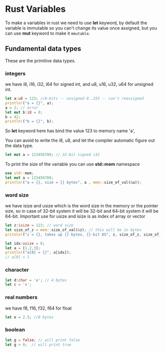 # Rust Variables
To make a variables in rust we need to use **let** keyword, by default the variable is immutable so you can't change its value once assigned, but you can use **mut** keyword to make it `mmutable`.


## Fundamental data types
These are the primitive data types.

### integers

we have i8, i16, i32, i64 for signed int, and 
        u8, u16, u32, u64 for unsigned int.

```rust
let a:u8 = 123; //8-bits -- unsigned 0..255 -- can't reassigned
println!("a = {}", a);
a = 2; // error
let mut b:i8 = 0;
b = 42;
println!("b = {}", b);
```
So **let** keyword here has bind the value 123 to memory name 'a',

You can avoid to write the i8, u8, and let the compiler automatic figure out the data type.

```rust
let mut a = 123456789; // 32-bit signed i32

```

To print the size of the variable you can use **std::mem** namespace

```rust
use std::mem;
let mut a = 123456789;
println!("a = {}, size = {} bytes", a , mem::size_of_val(&a));
```

### word size
we have isize and usize which is the word size in the memory or the pointer size, 
so in case of 32-bit system it will be 32-bit and 64-bit system it will be 64-bit.
Important use for usize and isize is as index of array or vector

```rust
let z:isize = 123; // word size
let size_of_z = mem::size_of_val(&z); // this will be in bytes
pritnln!("z = {}, takes up {} bytes, {}-bit OS", z, size_of_z, size_of_z * 8 );

let idx:usize = 0;
let a = [1,2,3];
println!("a[0] = {}", a[idx]);
// a[0] = 1
```

### character

```rust
let d:char = 'a'; // 4 bytes
let c = 'x';
```

### real numbers

we have f8, f16, f32, f64 for float
```rust
let e = 2.5; //8 bytes
```

### boolean
```rust
let g = false; // will print false
let g > 0;  // will print true
```

